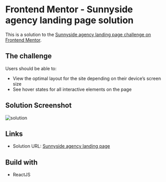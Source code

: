 # Frontend Mentor - Sunnyside agency landing page solution 
This is a solution to the [Sunnyside agency landing page challenge on Frontend Mentor](https://www.frontendmentor.io/challenges/sunnyside-agency-landing-page-7yVs3B6ef).

## The challenge 
Users should be able to: 
* View the optimal layout for the site depending on their device’s screen size
* See hover states for all interactive elements on the page 

## Solution Screenshot
![solution](https://i.imgur.com/TR1IXIE.png)

## Links
* Solution URL: [Sunnyside agency landing page](https://sunnylandingpage.netlify.app/)

## Build with
* ReactJS
